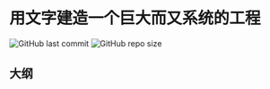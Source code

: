 # 用文字建造一个巨大而又系统的工程

![GitHub last commit](https://img.shields.io/github/last-commit/Bingboom/Xiabing_Wiki)
![GitHub repo size](https://img.shields.io/github/repo-size/Bingboom/Xiabing_Wiki)

## 大纲
